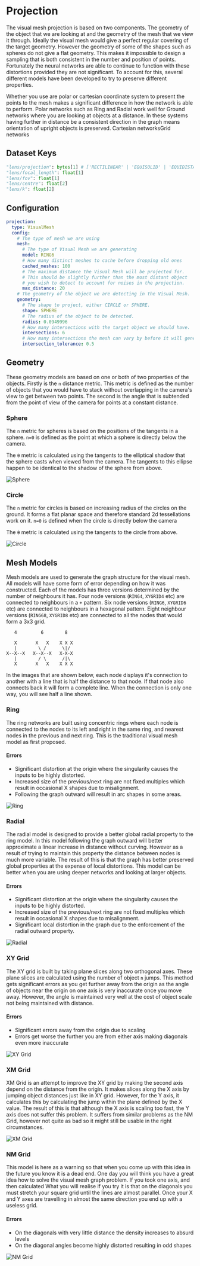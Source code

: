 # Projection
The visual mesh projection is based on two components.
The geometry of the object that we are looking at and the geometry of the mesh that we view it through.
Ideally the visual mesh would give a perfect regular covering of the target geometry.
However the geometry of some of the shapes such as spheres do not give a flat geometry.
This makes it impossible to design a sampling that is both consistent in the number and position of points.
Fortunately the neural networks are able to continue to function with these distortions provided they are not significant.
To account for this, several different models have been developed to try to preserve different properties.

Whether you use are polar or cartesian coordinate system to present the points to the mesh makes a significant difference in how the network is able to perform.
Polar networks such as Ring and Radial work well for Ground networks where you are looking at objects at a distance.
In these systems having further in distance be a consistent direction in the graph means orientation of upright objects is preserved.
Cartesian networksGrid networks

## Dataset Keys
```python
"lens/projection": bytes[1] # ['RECTILINEAR' | 'EQUISOLID' | 'EQUIDISTANT']
"lens/focal_length": float[1]
"lens/fov": float[1]
"lens/centre": float[2]
"lens/k": float[2]
```

## Configuration
```yaml
projection:
  type: VisualMesh
  config:
    # The type of mesh we are using
    mesh:
      # The type of Visual Mesh we are generating
      model: RING6
      # How many distinct meshes to cache before dropping old ones
      cached_meshes: 100
      # The maximum distance the Visual Mesh will be projected for.
      # This should be slightly further than the most distant object
      # you wish to detect to account for noises in the projection.
      max_distance: 20
    # The geometry of the object we are detecting in the Visual Mesh.
    geometry:
      # The shape to project, either CIRCLE or SPHERE.
      shape: SPHERE
      # The radius of the object to be detected.
      radius: 0.0949996
      # How many intersections with the target object we should have.
      intersections: 6
      # How many intersections the mesh can vary by before it will generate a new mesh
      intersection_tolerance: 0.5
```

## Geometry
These geometry models are based on one or both of two properties of the objects.
Firstly is the `n` distance metric.
This metric is defined as the number of objects that you would have to stack without overlapping in the camera's view to get between two points.
The second is the angle that is subtended from the point of view of the camera for points at a constant distance.

### Sphere
The `n` metric for spheres is based on the positions of the tangents in a sphere.
`n=0` is defined as the point at which a sphere is directly below the camera.

The `θ` metric is calculated using the tangents to the elliptical shadow that the sphere casts when viewed from the camera.
The tangents to this ellipse happen to be identical to the shadow of the sphere from above.

![Sphere](geometry/sphere.svg)

### Circle
The `n` metric for circles is based on increasing radius of the circles on the ground.
It forms a flat planar space and therefore standard 2d tessellations work on it.
`n=0` is defined when the circle is directly below the camera

The `θ` metric is calculated using the tangents to the circle from above.

![Circle](geometry/circle.svg)

## Mesh Models
Mesh models are used to generate the graph structure for the visual mesh.
All models will have some form of error depending on how it was constructed.
Each of the models has three versions determined by the number of neighbours it has.
Four node versions (`RING4`, `XYGRID4` etc) are connected to neighbours in a `+` pattern.
Six node versions (`RING6`, `XYGRID6` etc) are connected to neighbours in a hexagonal pattern.
Eight neighbour versions (`RING68`, `XYGRID8` etc) are connected to all the nodes that would form a 3x3 grid.
```
   4         6        8

   X       X   X    X X X
   |        \ /      \|/
X--X--X   X--X--X   X-X-X
   |        / \      /|\
   X       X   X    X X X
```
In the images that are shown below, each node displays it's connection to another with a line that is half the distance to that node. If that node also connects back it will form a complete line.
When the connection is only one way, you will see half a line shown.

### Ring
The ring networks are built using concentric rings where each node is connected to the nodes to its left and right in the same ring, and nearest nodes in the previous and next ring.
This is the traditional visual mesh model as first proposed.

#### Errors
- Significant distortion at the origin where the singularity causes the inputs to be highly distorted.
- Increased size of the previous/next ring are not fixed multiples which result in occasional X shapes due to misalignment.
- Following the graph outward will result in arc shapes in some areas.

![Ring](mesh_models/ring.jpg)

### Radial
The radial model is designed to provide a better global radial property to the ring model.
In this model following the graph outward will better approximate a linear increase in distance without curving.
However as a result of trying to maintain this property the distance between nodes is much more variable.
The result of this is that the graph has better preserved global properties at the expense of local distortions.
This model can be better when you are using deeper networks and looking at larger objects.

#### Errors
- Significant distortion at the origin where the singularity causes the inputs to be highly distorted.
- Increased size of the previous/next ring are not fixed multiples which result in occasional X shapes due to misalignment.
- Significant local distortion in the graph due to the enforcement of the radial outward property.

![Radial](mesh_models/radial.jpg)

### XY Grid
The XY grid is built by taking plane slices along two orthogonal axes.
These plane slices are calculated using the number of object `n` jumps.
This method gets significant errors as you get further away from the origin as the angle of objects near the origin on one axis is very inaccurate once you move away.
However, the angle is maintained very well at the cost of object scale not being maintained with distance.

#### Errors
- Significant errors away from the origin due to scaling
- Errors get worse the further you are from either axis making diagonals even more inaccurate

![XY Grid](mesh_models/xy_grid.jpg)

### XM Grid
XM Grid is an attempt to improve the XY grid by making the second axis depend on the distance from the origin.
It makes slices along the X axis by jumping object distances just like in XY grid.
However, for the Y axis, it calculates this by calculating the jump within the plane defined by the X value.
The result of this is that although the X axis is scaling too fast, the Y axis does not suffer this problem.
It suffers from similar problems as the NM Grid, however not quite as bad so it might still be usable in the right circumstances.

![XM Grid](mesh_models/xm_grid.jpg)

### NM Grid
This model is here as a warning so that when you come up with this idea in the future you know it is a dead end.
One day you will think you have a great idea how to solve the visual mesh graph problem.
If you took one axis, and then calculated
What you will realise if you try it is that on the diagonals you must stretch your square grid until the lines are almost parallel.
Once your X and Y axes are travelling in almost the same direction you end up with a useless grid.

#### Errors
- On the diagonals with very little distance the density increases to absurd levels
- On the diagonal angles become highly distorted resulting in odd shapes

![NM Grid](mesh_models/nm_grid.jpg)
